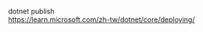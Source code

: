 dotnet publish  
[https://learn.microsoft.com/zh-tw/dotnet/core/deploying/  ](https://learn.microsoft.com/zh-tw/dotnet/core/tools/dotnet-publish)  



